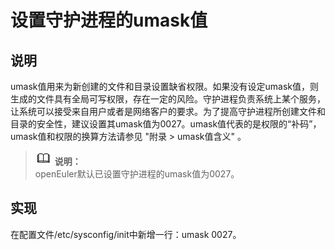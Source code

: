 # 设置守护进程的umask值<a name="ZH-CN_TOPIC_0192977550"></a>

## 说明<a name="zh-cn_topic_0152099760_s4fa353681bd7456886eb6e0f08b6c15c"></a>

umask值用来为新创建的文件和目录设置缺省权限。如果没有设定umask值，则生成的文件具有全局可写权限，存在一定的风险。守护进程负责系统上某个服务，让系统可以接受来自用户或者是网络客户的要求。为了提高守护进程所创建文件和目录的安全性，建议设置其umask值为0027。umask值代表的是权限的“补码”，umask值和权限的换算方法请参见 "附录 > umask值含义" 。

>![](public_sys-resources/icon-note.gif) **说明：**   
>openEuler默认已设置守护进程的umask值为0027。  

## 实现<a name="zh-cn_topic_0152099760_sc90ceeadeac64151a3ded98010e6df3a"></a>

在配置文件/etc/sysconfig/init中新增一行：umask  0027。

